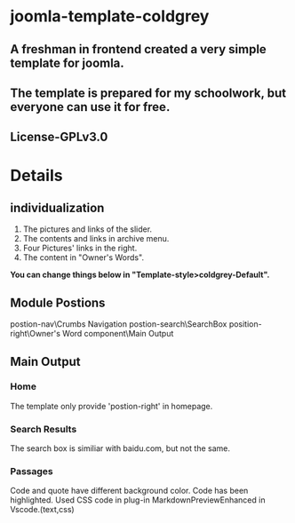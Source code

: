 # joomla-template-coldgrey
## A freshman in frontend created a very simple template for joomla.
## The template is prepared for my schoolwork, but everyone can use it for free.
## License-GPLv3.0

# Details
## individualization
1. The pictures and links of the slider.
2. The contents and links in archive menu.
3. Four Pictures' links in the right.
4. The content in "Owner's Words".

**You can change things below in "Template-style>coldgrey-Default".**

## Module Postions
postion-nav\Crumbs Navigation
postion-search\SearchBox
position-right\Owner's Word
component\Main Output

## Main Output

### Home
The template only provide 'postion-right' in homepage.

### Search Results
The search box is similiar with baidu.com, but not the same.

### Passages 
Code and quote have different background color.
Code has been highlighted.
Used CSS code in plug-in MarkdownPreviewEnhanced in Vscode.(text,css)
